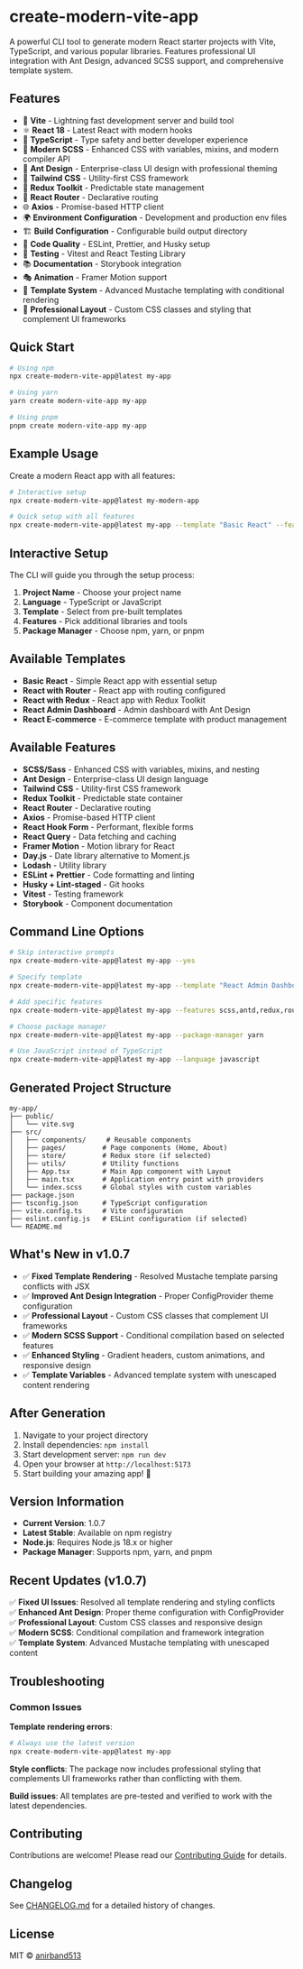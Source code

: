 # create-modern-vite-app

A powerful CLI tool to generate modern React starter projects with Vite, TypeScript, and various popular libraries. Features professional UI integration with Ant Design, advanced SCSS support, and comprehensive template system.

## Features

- 🚀 **Vite** - Lightning fast development server and build tool
- ⚛️ **React 18** - Latest React with modern hooks
- 🔷 **TypeScript** - Type safety and better developer experience
- 🎨 **Modern SCSS** - Enhanced CSS with variables, mixins, and modern compiler API
- 🎨 **Ant Design** - Enterprise-class UI design with professional theming
- 🎨 **Tailwind CSS** - Utility-first CSS framework
- 🔄 **Redux Toolkit** - Predictable state management
- 🧭 **React Router** - Declarative routing
- 🌐 **Axios** - Promise-based HTTP client
- 🌍 **Environment Configuration** - Development and production env files
- 🏗️ **Build Configuration** - Configurable build output directory
- 📏 **Code Quality** - ESLint, Prettier, and Husky setup
- 🧪 **Testing** - Vitest and React Testing Library
- 📚 **Documentation** - Storybook integration
- 🎭 **Animation** - Framer Motion support
- 🎯 **Template System** - Advanced Mustache templating with conditional rendering
- 🔧 **Professional Layout** - Custom CSS classes and styling that complement UI frameworks

## Quick Start

```bash
# Using npm
npx create-modern-vite-app@latest my-app

# Using yarn
yarn create modern-vite-app my-app

# Using pnpm
pnpm create modern-vite-app my-app
```

## Example Usage

Create a modern React app with all features:

```bash
# Interactive setup
npx create-modern-vite-app@latest my-modern-app

# Quick setup with all features
npx create-modern-vite-app@latest my-app --template "Basic React" --features "scss,antd,redux,router,axios,linting" --yes
```

## Interactive Setup

The CLI will guide you through the setup process:

1. **Project Name** - Choose your project name
2. **Language** - TypeScript or JavaScript
3. **Template** - Select from pre-built templates
4. **Features** - Pick additional libraries and tools
5. **Package Manager** - Choose npm, yarn, or pnpm

## Available Templates

- **Basic React** - Simple React app with essential setup
- **React with Router** - React app with routing configured
- **React with Redux** - React app with Redux Toolkit
- **React Admin Dashboard** - Admin dashboard with Ant Design
- **React E-commerce** - E-commerce template with product management

## Available Features

- **SCSS/Sass** - Enhanced CSS with variables, mixins, and nesting
- **Ant Design** - Enterprise-class UI design language
- **Tailwind CSS** - Utility-first CSS framework
- **Redux Toolkit** - Predictable state container
- **React Router** - Declarative routing
- **Axios** - Promise-based HTTP client
- **React Hook Form** - Performant, flexible forms
- **React Query** - Data fetching and caching
- **Framer Motion** - Motion library for React
- **Day.js** - Date library alternative to Moment.js
- **Lodash** - Utility library
- **ESLint + Prettier** - Code formatting and linting
- **Husky + Lint-staged** - Git hooks
- **Vitest** - Testing framework
- **Storybook** - Component documentation

## Command Line Options

```bash
# Skip interactive prompts
npx create-modern-vite-app@latest my-app --yes

# Specify template
npx create-modern-vite-app@latest my-app --template "React Admin Dashboard"

# Add specific features
npx create-modern-vite-app@latest my-app --features scss,antd,redux,router

# Choose package manager
npx create-modern-vite-app@latest my-app --package-manager yarn

# Use JavaScript instead of TypeScript
npx create-modern-vite-app@latest my-app --language javascript
```

## Generated Project Structure

```
my-app/
├── public/
│   └── vite.svg
├── src/
│   ├── components/     # Reusable components
│   ├── pages/         # Page components (Home, About)
│   ├── store/         # Redux store (if selected)
│   ├── utils/         # Utility functions
│   ├── App.tsx        # Main App component with Layout
│   ├── main.tsx       # Application entry point with providers
│   └── index.scss     # Global styles with custom variables
├── package.json
├── tsconfig.json      # TypeScript configuration
├── vite.config.ts     # Vite configuration
├── eslint.config.js   # ESLint configuration (if selected)
└── README.md
```

## What's New in v1.0.7

- ✅ **Fixed Template Rendering** - Resolved Mustache template parsing conflicts with JSX
- ✅ **Improved Ant Design Integration** - Proper ConfigProvider theme configuration
- ✅ **Professional Layout** - Custom CSS classes that complement UI frameworks
- ✅ **Modern SCSS Support** - Conditional compilation based on selected features
- ✅ **Enhanced Styling** - Gradient headers, custom animations, and responsive design
- ✅ **Template Variables** - Advanced template system with unescaped content rendering

## After Generation

1. Navigate to your project directory
2. Install dependencies: `npm install`
3. Start development server: `npm run dev`
4. Open your browser at `http://localhost:5173`
5. Start building your amazing app! 🚀

## Version Information

- **Current Version**: 1.0.7
- **Latest Stable**: Available on npm registry
- **Node.js**: Requires Node.js 18.x or higher
- **Package Manager**: Supports npm, yarn, and pnpm

## Recent Updates (v1.0.7)

✅ **Fixed UI Issues**: Resolved all template rendering and styling conflicts  
✅ **Enhanced Ant Design**: Proper theme configuration with ConfigProvider  
✅ **Professional Layout**: Custom CSS classes and responsive design  
✅ **Modern SCSS**: Conditional compilation and framework integration  
✅ **Template System**: Advanced Mustache templating with unescaped content  

## Troubleshooting

### Common Issues

**Template rendering errors**: 
```bash
# Always use the latest version
npx create-modern-vite-app@latest my-app
```

**Style conflicts**: 
The package now includes professional styling that complements UI frameworks rather than conflicting with them.

**Build issues**: 
All templates are pre-tested and verified to work with the latest dependencies.

## Contributing

Contributions are welcome! Please read our [Contributing Guide](CONTRIBUTING.md) for details.

## Changelog

See [CHANGELOG.md](CHANGELOG.md) for a detailed history of changes.

## License

MIT © [anirband513](https://github.com/anirband513)
